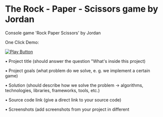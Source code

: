 # The Rock - Paper - Scissors game by Jordan
Console game 'Rock Paper Scissors' by Jordan

One Click Demo:

[<img alt='Play Button' src='htpps://user-image.gitgithubusercontent.com/85368212/167706726-d027f056-fc2b-47b7-bfad-8ff8a3aa7688.pn' />](https://https://replit.com/@JordanioB/RockPaperScissors#main.py)

• Project title (should answer the question "What's inside this project)

• Project goals (what problem do we solve, e. g. we implement a certain game)

• Solution (should describe how we solve the problem → algorithms, technologies, libraries, frameworks,
tools, etc.)

• Source code link (give a direct link to your source code)

• Screenshots (add screenshots from your project in different
